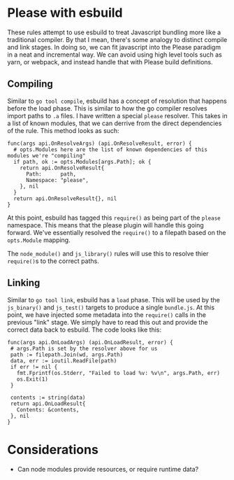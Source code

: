# Please with esbuild

These rules attempt to use esbuild to treat Javascript bundling more like a traditional compiler. 
By that I mean, there's some analogy to distinct compile and link stages. In doing so, we can fit 
javascript into the Please paradigm in a neat and incremental way. We can avoid using high level tools
such as yarn, or webpack, and instead handle that with Please build definitions. 

## Compiling
Similar to `go tool compile`, esbuild has a concept of resolution that happens before the load phase. This is similar 
to how the go compiler resolves import paths to `.a` files. I have written a special `please` resolver. This takes in 
a list of known modules, that we can derrive from the direct dependencies of the rule. This method looks as such:

```golang
func(args api.OnResolveArgs) (api.OnResolveResult, error) {
  # opts.Modules here are the list of known dependencies of this modules we're "compiling"
  if path, ok := opts.Modules[args.Path]; ok { 
    return api.OnResolveResult{
      Path:      path,
      Namespace: "please",
    }, nil
  }
  return api.OnResolveResult{}, nil
}
```
 
 At this point, esbuild has tagged this `require()` as being part of the `please` namespace. This means that the 
 please plugin will handle this going forward. We've essentially resolved the `require()` to a filepath based on the 
 `opts.Module` mapping. 
 
 The `node_module()` and `js_library()` rules will use this to resolve thier `require()`s to the correct paths. 
 
 ## Linking
 Similar to `go tool link`, esbuild has a `load` phase. This will be used by the `js_binary()` and `js_test()` targets
 to produce a single `bundle.js`. At this point, we have injected some metadata into the `require()` calls in the previous
 "link" stage. We simply have to read this out and provide the correct data back to esbuild. The code looks like this:
 
 ```golang
func(args api.OnLoadArgs) (api.OnLoadResult, error) {
  # args.Path is set by the resolver above for us
  path := filepath.Join(wd, args.Path)
  data, err := ioutil.ReadFile(path)
  if err != nil {
    fmt.Fprintf(os.Stderr, "Failed to load %v: %v\n", args.Path, err)
    os.Exit(1)
  }

  contents := string(data)
  return api.OnLoadResult{
    Contents: &contents,
  }, nil
}
```
 
 
# Considerations

* Can node modules provide resources, or require runtime data? 



